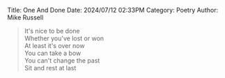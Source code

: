 Title: One And Done
Date: 2024/07/12 02:33PM
Category: Poetry
Author: Mike Russell

> It's nice to be done<br>
Whether you've lost or won<br>
At least it's over now<br>
You can take a bow<br>
You can't change the past<br>
Sit and rest at last
